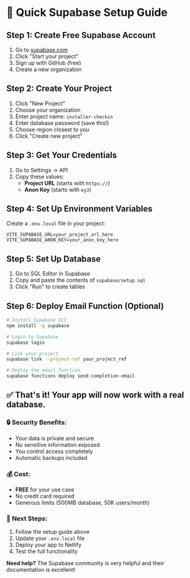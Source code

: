 # 🚀 Quick Supabase Setup Guide

## Step 1: Create Free Supabase Account
1. Go to [supabase.com](https://supabase.com)
2. Click "Start your project"
3. Sign up with GitHub (free)
4. Create a new organization

## Step 2: Create Your Project
1. Click "New Project"
2. Choose your organization
3. Enter project name: `installer-checkin`
4. Enter database password (save this!)
5. Choose region closest to you
6. Click "Create new project"

## Step 3: Get Your Credentials
1. Go to Settings → API
2. Copy these values:
   - **Project URL** (starts with `https://`)
   - **Anon Key** (starts with `eyJ`)

## Step 4: Set Up Environment Variables
Create a `.env.local` file in your project:

```env
VITE_SUPABASE_URL=your_project_url_here
VITE_SUPABASE_ANON_KEY=your_anon_key_here
```

## Step 5: Set Up Database
1. Go to SQL Editor in Supabase
2. Copy and paste the contents of `supabase/setup.sql`
3. Click "Run" to create tables

## Step 6: Deploy Email Function (Optional)
```bash
# Install Supabase CLI
npm install -g supabase

# Login to Supabase
supabase login

# Link your project
supabase link --project-ref your_project_ref

# Deploy the email function
supabase functions deploy send-completion-email
```

## ✅ That's it! Your app will now work with a real database.

### 🔒 **Security Benefits:**
- Your data is private and secure
- No sensitive information exposed
- You control access completely
- Automatic backups included

### 💰 **Cost:**
- **FREE** for your use case
- No credit card required
- Generous limits (500MB database, 50K users/month)

### 🎯 **Next Steps:**
1. Follow the setup guide above
2. Update your `.env.local` file
3. Deploy your app to Netlify
4. Test the full functionality

**Need help?** The Supabase community is very helpful and their documentation is excellent! 